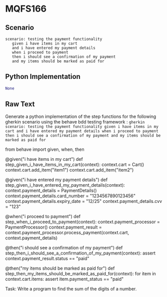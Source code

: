 # MQFS166
## Scenario
```gherkin
scenario: testing the payment functionality 
   given i have items in my cart 
   and i have entered my payment details 
   when i proceed to payment 
   then i should see a confirmation of my payment 
   and my items should be marked as paid for
```


## Python Implementation
```python
None
```


## Raw Text
Generate a python implementation of the step functions for the following gherkin scenario using the behave bdd testing framework : ```gherkin scenario: testing the payment functionality given i have items in my cart and i have entered my payment details when i proceed to payment then i should see a confirmation of my payment and my items should be marked as paid for ```



from behave import given, when, then

@given("i have items in my cart")
def step_given_i_have_items_in_my_cart(context):
    context.cart = Cart()
    context.cart.add_item("item1")
    context.cart.add_item("item2")

@given("i have entered my payment details")
def step_given_i_have_entered_my_payment_details(context):
    context.payment_details = PaymentDetails()
    context.payment_details.card_number = "1234567890123456"
    context.payment_details.expiry_date = "12/25"
    context.payment_details.cvv = "123"

@when("i proceed to payment")
def step_when_i_proceed_to_payment(context):
    context.payment_processor = PaymentProcessor()
    context.payment_result = context.payment_processor.process_payment(context.cart, context.payment_details)

@then("i should see a confirmation of my payment")
def step_then_i_should_see_a_confirmation_of_my_payment(context):
    assert context.payment_result.status == "paid"

@then("my items should be marked as paid for")
def step_then_my_items_should_be_marked_as_paid_for(context):
    for item in context.cart.items:
        assert item.payment_status == "paid"


Task: Write a program to find the sum of the digits of a number.
